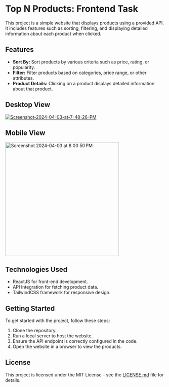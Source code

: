 # Top N Products: Frontend Task

This project is a simple website that displays products using a provided API. It includes features such as sorting, filtering, and displaying detailed information about each product when clicked.

## Features

- **Sort By:** Sort products by various criteria such as price, rating, or popularity.
- **Filter:** Filter products based on categories, price range, or other attributes.
- **Product Details:** Clicking on a product displays detailed information about that product.

## Desktop View
<a href="https://ibb.co/9bkydqW"><img src="https://i.ibb.co/bsMNGrX/Screenshot-2024-04-03-at-7-48-26-PM.png" alt="Screenshot-2024-04-03-at-7-48-26-PM" border="0"></a>


## Mobile View
<img width="359" alt="Screenshot 2024-04-03 at 8 00 50 PM" src="https://github.com/shree1767/RA2111051010011/assets/93395263/92e4d96f-b434-481c-ba66-3011108bc58f">


## Technologies Used

- ReactJS for front-end development.
- API Integration for fetching product data.
- TailwindCSS framework for responsive design.

## Getting Started

To get started with the project, follow these steps:

1. Clone the repository.
2. Run a local server to host the website.
3. Ensure the API endpoint is correctly configured in the code.
4. Open the website in a browser to view the products.


## License

This project is licensed under the MIT License - see the [LICENSE.md](link-to-license-file) file for details.
